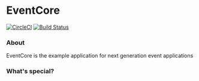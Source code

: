 # EventCore

[![CircleCI](https://circleci.com/gh/r1cebank/EventCore.svg?style=svg&circle-token=4818e261239699435208c8c2f2c3d58f5bf3fec9)](https://circleci.com/gh/r1cebank/EventCore)
[![Build Status](https://www.bitrise.io/app/7f947070f47f6b1e.svg?token=XYwzUyo3GCleWe2hxL72bA)](https://www.bitrise.io/app/7f947070f47f6b1e)

### About

EventCore is the example application for next generation event applications

### What's special?
